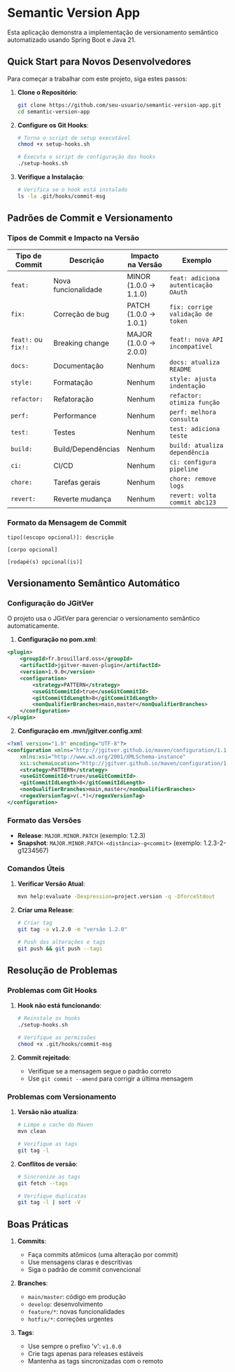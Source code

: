# Semantic Version App

Esta aplicação demonstra a implementação de versionamento semântico automatizado usando Spring Boot e Java 21.

## Quick Start para Novos Desenvolvedores

Para começar a trabalhar com este projeto, siga estes passos:

1. **Clone o Repositório**:
   ```bash
   git clone https://github.com/seu-usuario/semantic-version-app.git
   cd semantic-version-app
   ```

2. **Configure os Git Hooks**:
   ```bash
   # Torna o script de setup executável
   chmod +x setup-hooks.sh
   
   # Executa o script de configuração dos hooks
   ./setup-hooks.sh
   ```

3. **Verifique a Instalação**:
   ```bash
   # Verifica se o hook está instalado
   ls -la .git/hooks/commit-msg
   ```

## Padrões de Commit e Versionamento

### Tipos de Commit e Impacto na Versão

| Tipo de Commit | Descrição | Impacto na Versão | Exemplo |
|---------------|-----------|------------------|---------|
| `feat:`       | Nova funcionalidade | MINOR (1.0.0 -> 1.1.0) | `feat: adiciona autenticação OAuth` |
| `fix:`        | Correção de bug | PATCH (1.0.0 -> 1.0.1) | `fix: corrige validação de token` |
| `feat!:` ou `fix!:` | Breaking change | MAJOR (1.0.0 -> 2.0.0) | `feat!: nova API incompatível` |
| `docs:`       | Documentação | Nenhum | `docs: atualiza README` |
| `style:`      | Formatação | Nenhum | `style: ajusta indentação` |
| `refactor:`   | Refatoração | Nenhum | `refactor: otimiza função` |
| `perf:`       | Performance | Nenhum | `perf: melhora consulta` |
| `test:`       | Testes | Nenhum | `test: adiciona teste` |
| `build:`      | Build/Dependências | Nenhum | `build: atualiza dependência` |
| `ci:`         | CI/CD | Nenhum | `ci: configura pipeline` |
| `chore:`      | Tarefas gerais | Nenhum | `chore: remove logs` |
| `revert:`     | Reverte mudança | Nenhum | `revert: volta commit abc123` |

### Formato da Mensagem de Commit

```
tipo[(escopo opcional)]: descrição

[corpo opcional]

[rodapé(s) opcional(is)]
```

## Versionamento Semântico Automático

### Configuração do JGitVer

O projeto usa o JGitVer para gerenciar o versionamento semântico automaticamente.

1. **Configuração no pom.xml**:
```xml
<plugin>
    <groupId>fr.brouillard.oss</groupId>
    <artifactId>jgitver-maven-plugin</artifactId>
    <version>1.9.0</version>
    <configuration>
        <strategy>PATTERN</strategy>
        <useGitCommitId>true</useGitCommitId>
        <gitCommitIdLength>8</gitCommitIdLength>
        <nonQualifierBranches>main,master</nonQualifierBranches>
    </configuration>
</plugin>
```

2. **Configuração em .mvn/jgitver.config.xml**:
```xml
<?xml version="1.0" encoding="UTF-8"?>
<configuration xmlns="http://jgitver.github.io/maven/configuration/1.1.0"
    xmlns:xsi="http://www.w3.org/2001/XMLSchema-instance"
    xsi:schemaLocation="http://jgitver.github.io/maven/configuration/1.1.0 https://jgitver.github.io/maven/configuration/jgitver-configuration-v1_1_0.xsd">
    <strategy>PATTERN</strategy>
    <useGitCommitId>true</useGitCommitId>
    <gitCommitIdLength>8</gitCommitIdLength>
    <nonQualifierBranches>main,master</nonQualifierBranches>
    <regexVersionTag>v(.*)</regexVersionTag>
</configuration>
```

### Formato das Versões

- **Release**: `MAJOR.MINOR.PATCH` (exemplo: 1.2.3)
- **Snapshot**: `MAJOR.MINOR.PATCH-<distância>-g<commit>` (exemplo: 1.2.3-2-g1234567)

### Comandos Úteis

1. **Verificar Versão Atual**:
   ```bash
   mvn help:evaluate -Dexpression=project.version -q -DforceStdout
   ```

2. **Criar uma Release**:
   ```bash
   # Criar tag
   git tag -a v1.2.0 -m "versão 1.2.0"
   
   # Push das alterações e tags
   git push && git push --tags
   ```

## Resolução de Problemas

### Problemas com Git Hooks

1. **Hook não está funcionando**:
   ```bash
   # Reinstale os hooks
   ./setup-hooks.sh
   
   # Verifique as permissões
   chmod +x .git/hooks/commit-msg
   ```

2. **Commit rejeitado**:
   - Verifique se a mensagem segue o padrão correto
   - Use `git commit --amend` para corrigir a última mensagem

### Problemas com Versionamento

1. **Versão não atualiza**:
   ```bash
   # Limpe o cache do Maven
   mvn clean
   
   # Verifique as tags
   git tag -l
   ```

2. **Conflitos de versão**:
   ```bash
   # Sincronize as tags
   git fetch --tags
   
   # Verifique duplicatas
   git tag -l | sort -V
   ```

## Boas Práticas

1. **Commits**:
   - Faça commits atômicos (uma alteração por commit)
   - Use mensagens claras e descritivas
   - Siga o padrão de commit convencional

2. **Branches**:
   - `main/master`: código em produção
   - `develop`: desenvolvimento
   - `feature/*`: novas funcionalidades
   - `hotfix/*`: correções urgentes

3. **Tags**:
   - Use sempre o prefixo 'v': `v1.0.0`
   - Crie tags apenas para releases estáveis
   - Mantenha as tags sincronizadas com o remoto 